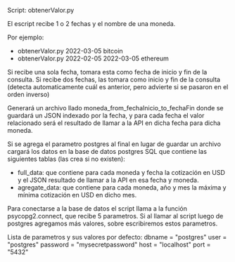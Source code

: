 Script: obtenerValor.py

El escript recibe 1 o 2 fechas y el nombre de una moneda.

Por ejemplo:

- obtenerValor.py 2022-03-05 bitcoin
- obtenerValor.py 2022-02-05 2022-03-05 ethereum

Si recibe una sola fecha, tomara esta como fecha de inicio y fin de la consulta.
Si recibe dos fechas, las tomara como inicio y fin de la consulta (detecta
automaticamente cuál es anterior, pero advierte si se pasaron en el orden inverso)

Generará un archivo llado moneda_from_fechaInicio_to_fechaFin donde se guardará un
JSON indexado por la fecha, y para cada fecha el valor relacionado será el resultado
de llamar a la API en dicha fecha para dicha moneda.

Si se agrega el parametro postgres al final en lugar de guardar un archivo cargará los
datos en la base de datos postgres SQL que contiene las siguientes tablas (las crea
si no existen):

- full_data: que contiene para cada moneda y fecha la cotización en USD y el JSON 
  resultado de llamar a la API en esa fecha y moneda.
- agregate_data: que contiene para cada moneda, año y mes la máxima y mínima cotización
  en USD en dicho mes.

Para conectarse a la base de datos el script llama a la función psycopg2.connect, que recibe
5 parametros. Si al llamar al script luego de postgres agregamos más valores, sobre escribiremos
estos parametros. 

Lista de parametros y sus valores por defecto:
dbname   = "postgres"
user     = "postgres"
password = "mysecretpassword"
host     = "localhost"
port     = "5432"